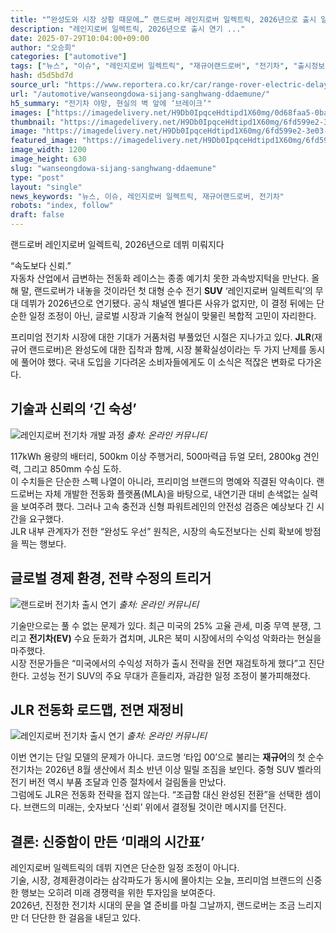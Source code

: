 ```yaml
---
title: "“완성도와 시장 상황 때문에…” 랜드로버 레인지로버 일렉트릭, 2026년으로 출시 일정 연기"
description: "레인지로버 일렉트릭, 2026년으로 출시 연기 ..."
date: 2025-07-29T10:04:00+09:00
author: "오승희"
categories: ["automotive"]
tags: ["뉴스", "이슈", "레인지로버 일렉트릭", "재규어랜드로버", "전기차", "출시정보", "프리미엄", "전기차시장동향", "글로벌자동차출시연기"]
hash: d5d5bd7d
source_url: "https://www.reportera.co.kr/car/range-rover-electric-delays-launch/"
url: "/automotive/wanseongdowa-sijang-sanghwang-ddaemune/"
h5_summary: "전기차 야망, 현실의 벽 앞에 ‘브레이크’"
images: ["https://imagedelivery.net/H9Db0IpqceHdtipd1X60mg/0d68faa5-0ba9-452f-1ab3-71bb3f383e00/public", "https://imagedelivery.net/H9Db0IpqceHdtipd1X60mg/68fbaa3b-be7c-4a62-3364-5d5a517fb100/public", "https://imagedelivery.net/H9Db0IpqceHdtipd1X60mg/6fd599e2-3e03-44f2-2b4c-ee137d7de800/public", "https://imagedelivery.net/H9Db0IpqceHdtipd1X60mg/f0964a6f-4e2f-4efd-0331-47449b1fdb00/public"]
thumbnail: "https://imagedelivery.net/H9Db0IpqceHdtipd1X60mg/6fd599e2-3e03-44f2-2b4c-ee137d7de800/public"
image: "https://imagedelivery.net/H9Db0IpqceHdtipd1X60mg/6fd599e2-3e03-44f2-2b4c-ee137d7de800/public"
featured_image: "https://imagedelivery.net/H9Db0IpqceHdtipd1X60mg/6fd599e2-3e03-44f2-2b4c-ee137d7de800/public"
image_width: 1200
image_height: 630
slug: "wanseongdowa-sijang-sanghwang-ddaemune"
type: "post"
layout: "single"
news_keywords: "뉴스, 이슈, 레인지로버 일렉트릭, 재규어랜드로버, 전기차"
robots: "index, follow"
draft: false
---
```


랜드로버 레인지로버 일렉트릭, 2026년으로 데뷔 미뤄지다

“속도보다 신뢰.”  
자동차 산업에서 급변하는 전동화 레이스는 종종 예기치 못한 과속방지턱을 만난다. 올해 말, 랜드로버가 내놓을 것이라던 첫 대형 순수 전기 **SUV** ‘레인지로버 일렉트릭’의 무대 데뷔가 2026년으로 연기됐다. 공식 채널엔 별다른 사유가 없지만, 이 결정 뒤에는 단순한 일정 조정이 아닌, 글로벌 시장과 기술적 현실이 맞물린 복합적 고민이 자리한다.  

프리미엄 전기차 시장에 대한 기대가 거품처럼 부풀었던 시절은 지나가고 있다. **JLR**(재규어 랜드로버)은 완성도에 대한 집착과 함께, 시장 불확실성이라는 두 가지 난제를 동시에 풀어야 했다. 국내 도입을 기다려온 소비자들에게도 이 소식은 적잖은 변화로 다가온다.  

## 기술과 신뢰의 ‘긴 숙성’

![레인지로버 전기차 개발 과정](https://imagedelivery.net/H9Db0IpqceHdtipd1X60mg/68fbaa3b-be7c-4a62-3364-5d5a517fb100/public)
*출처: 온라인 커뮤니티*


117kWh 용량의 배터리, 500km 이상 주행거리, 500마력급 듀얼 모터, 2800kg 견인력, 그리고 850mm 수심 도하.  
이 수치들은 단순한 스펙 나열이 아니라, 프리미엄 브랜드의 명예와 직결된 약속이다. 랜드로버는 자체 개발한 전동화 플랫폼(MLA)을 바탕으로, 내연기관 대비 손색없는 실력을 보여주려 했다. 그러나 고속 충전과 신형 파워트레인의 안전성 검증은 예상보다 긴 시간을 요구했다.  
JLR 내부 관계자가 전한 “완성도 우선” 원칙은, 시장의 속도전보다는 신뢰 확보에 방점을 찍는 행보다.

## 글로벌 경제 환경, 전략 수정의 트리거

![랜드로버 전기차 출시 연기](https://imagedelivery.net/H9Db0IpqceHdtipd1X60mg/f0964a6f-4e2f-4efd-0331-47449b1fdb00/public)
*출처: 온라인 커뮤니티*


기술만으로는 풀 수 없는 문제가 있다. 최근 미국의 25% 고율 관세, 미중 무역 분쟁, 그리고 **전기차(EV)** 수요 둔화가 겹치며, JLR은 북미 시장에서의 수익성 악화라는 현실을 마주했다.  
시장 전문가들은 “미국에서의 수익성 저하가 출시 전략을 전면 재검토하게 했다”고 진단한다. 고성능 전기 SUV의 주요 무대가 흔들리자, 과감한 일정 조정이 불가피해졌다.

## JLR 전동화 로드맵, 전면 재정비

![레인지로버 전기차 출시 연기](https://imagedelivery.net/H9Db0IpqceHdtipd1X60mg/0d68faa5-0ba9-452f-1ab3-71bb3f383e00/public)
*출처: 온라인 커뮤니티*


이번 연기는 단일 모델의 문제가 아니다. 코드명 ‘타입 00’으로 불리는 **재규어**의 첫 순수 전기차는 2026년 8월 생산에서 최소 반년 이상 밀릴 조짐을 보인다. 중형 SUV 벨라의 전기 버전 역시 부품 조달과 인증 절차에서 걸림돌을 만났다.  
그럼에도 JLR은 전동화 전략을 접지 않는다. “조급함 대신 완성된 전환”을 선택한 셈이다. 브랜드의 미래는, 숫자보다 ‘신뢰’ 위에서 결정될 것이란 메시지를 던진다.

## 결론: 신중함이 만든 ‘미래의 시간표’

레인지로버 일렉트릭의 데뷔 지연은 단순한 일정 조정이 아니다.  
기술, 시장, 경제환경이라는 삼각파도가 동시에 몰아치는 오늘, 프리미엄 브랜드의 신중한 행보는 오히려 미래 경쟁력을 위한 투자임을 보여준다.  
2026년, 진정한 전기차 시대의 문을 열 준비를 마칠 그날까지, 랜드로버는 조금 느리지만 더 단단한 한 걸음을 내딛고 있다.
